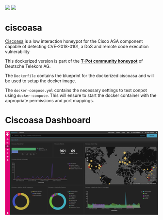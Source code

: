 [![](https://images.microbadger.com/badges/version/blackhatch/ciscoasa:1811.svg)](https://microbadger.com/images/blackhatch/ciscoasa:1811 "Get your own version badge on microbadger.com") [![](https://images.microbadger.com/badges/image/blackhatch/ciscoasa:1811.svg)](https://microbadger.com/images/blackhatch/ciscoasa:1811 "Get your own image badge on microbadger.com")

# ciscoasa

[Ciscoasa](https://github.com/cymmetria/ciscoasa_honeypot) is a low interaction honeypot for the Cisco ASA component capable of detecting CVE-2018-0101, a DoS and remote code execution vulnerability

This dockerized version is part of the **[T-Pot community honeypot](http://dtag-dev-sec.github.io/)** of Deutsche Telekom AG.

The `Dockerfile` contains the blueprint for the dockerized ciscoasa and will be used to setup the docker image.

The `docker-compose.yml` contains the necessary settings to test conpot using `docker-compose`. This will ensure to start the docker container with the appropriate permissions and port mappings.

# Ciscoasa Dashboard

![Ciscoasa Dashboard](doc/dashboard.png)
